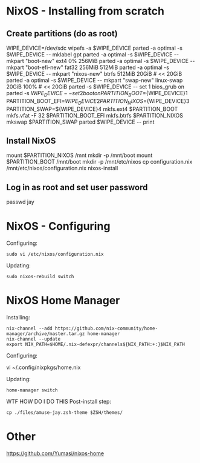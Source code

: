 # NixOS - Installing from scratch

## Create partitions (do as root)

WIPE_DEVICE=/dev/sdc
wipefs -a $WIPE_DEVICE
parted -a optimal -s $WIPE_DEVICE -- mklabel gpt
parted -a optimal -s $WIPE_DEVICE -- mkpart "boot-new"     ext4         0%      256MiB
parted -a optimal -s $WIPE_DEVICE -- mkpart "boot-efi-new" fat32        256MiB  512MiB
parted -a optimal -s $WIPE_DEVICE -- mkpart "nixos-new"    btrfs        512MiB  20GiB   # << 20GiB
parted -a optimal -s $WIPE_DEVICE -- mkpart "swap-new"     linux-swap   20GiB   100%    # << 20GiB
parted -s $WIPE_DEVICE -- set 1 bios_grub on
parted -s $WIPE_DEVICE -- set 2 boot on
PARTITION_BOOT=${WIPE_DEVICE}1
PARTITION_BOOT_EFI=${WIPE_DEVICE}2
PARTITION_NIXOS=${WIPE_DEVICE}3
PARTITION_SWAP=${WIPE_DEVICE}4
mkfs.ext4 $PARTITION_BOOT
mkfs.vfat -F 32 $PARTITION_BOOT_EFI
mkfs.btrfs $PARTITION_NIXOS
mkswap $PARTITION_SWAP
parted $WIPE_DEVICE -- print

## Install NixOS

mount $PARTITION_NIXOS /mnt
mkdir -p /mnt/boot
mount $PARTITION_BOOT /mnt/boot
mkdir -p /mnt/etc/nixos
cp configuration.nix /mnt/etc/nixos/configuration.nix
nixos-install

## Log in as root and set user password

passwd jay

# NixOS - Configuring

Configuring:

    sudo vi /etc/nixos/configuration.nix 

Updating:

    sudo nixos-rebuild switch

# NixOS Home Manager

Installing:

    nix-channel --add https://github.com/nix-community/home-manager/archive/master.tar.gz home-manager
    nix-channel --update
    export NIX_PATH=$HOME/.nix-defexpr/channels${NIX_PATH:+:}$NIX_PATH

Configuring:

  vi ~/.config/nixpkgs/home.nix

Updating:

    home-manager switch

WTF HOW DO I DO THIS Post-install step:

    cp ./files/amuse-jay.zsh-theme $ZSH/themes/

# Other

https://github.com/Yumasi/nixos-home
